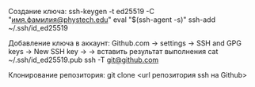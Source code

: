 Создание ключа:
ssh-keygen -t ed25519 -C "имя.фамилия@phystech.edu"
eval "$(ssh-agent -s)"
ssh-add ~/.ssh/id_ed25519

Добавление ключа в аккаунт:
Github.com -> settings -> SSH and GPG keys -> New SSH key ->
-> вставить результат выполнения cat ~/.ssh/id_ed25519.pub
ssh -T git@github.com

Клонирование репозитория:
git clone <url репозитория ssh на Github>

